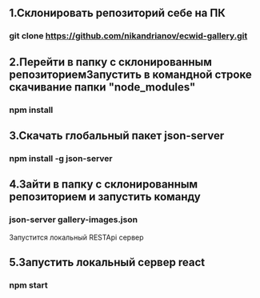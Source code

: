 ## 1.Склонировать репозиторий себе на ПК
### git clone https://github.com/nikandrianov/ecwid-gallery.git

## 2.Перейти в папку с склонированным репозиториемЗапустить в командной строке скачивание папки "node_modules"
### npm install

## 3.Скачать глобальный пакет json-server
### npm install -g json-server

## 4.Зайти в папку с склонированным репозиторием и запустить команду
### json-server gallery-images.json
Запустится локальный RESTApi сервер

## 5.Запустить локальный сервер react
### npm start
